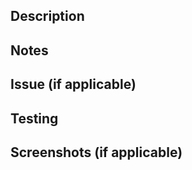 ## Description

<!-- Please describe your changes -->

## Notes

<!-- Is there any additional information a reviewer should know?  -->

## Issue (if applicable)

<!-- If applicable, link to the relevant issue(s) with `closes #XXX` to auto-close it when this PR is merged -->

## Testing

<!-----------------------------------------------------------------------------
If your testing steps are technical, outline steps for an engineer to verify.

If your testing steps are functional, please provide a full guide with any features requiring special attention for operations to test your branch in the preview environment.
------------------------------------------------------------------------------>

## Screenshots (if applicable)
